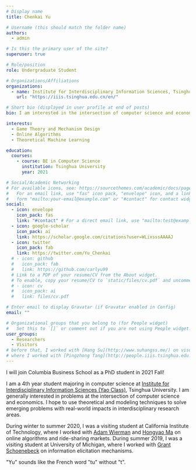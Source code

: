 ```yaml
---
# Display name
title: Chenkai Yu

# Username (this should match the folder name)
authors:
  - admin

# Is this the primary user of the site?
superuser: true

# Role/position
role: Undergraduate Student

# Organizations/Affiliations
organizations:
  - name: Institute for Interdisciplinary Information Sciences, Tsinghua University
    url: "https://iiis.tsinghua.edu.cn/en/"

# Short bio (displayed in user profile at end of posts)
bio: I am interested in the intersection of computer science and economics.

interests:
  - Game Theory and Mechanism Design
  - Online Algorithms
  - Theoretical Machine Learning

education:
  courses:
    - course: BE in Computer Science
      institution: Tsinghua University
      year: 2021

# Social/Academic Networking
# For available icons, see: https://sourcethemes.com/academic/docs/page-builder/#icons
#   For an email link, use "fas" icon pack, "envelope" icon, and a link in the
#   form "mailto:your-email@example.com" or "#contact" for contact widget.
social:
  - icon: envelope
    icon_pack: fas
    link: "#contact" # For a direct email link, use "mailto:test@example.org".
  - icon: google-scholar
    icon_pack: ai
    link: https://scholar.google.com/citations?user=WLixsssAAAAJ
  - icon: twitter
    icon_pack: fab
    link: https://twitter.com/Yu_Chenkai
  # - icon: github
  #   icon_pack: fab
  #   link: https://github.com/carlyu99
  # Link to a PDF of your resume/CV from the About widget.
  # To enable, copy your resume/CV to `static/files/cv.pdf` and uncomment the lines below.
  # - icon: cv
  #   icon_pack: ai
  #   link: files/cv.pdf

# Enter email to display Gravatar (if Gravatar enabled in Config)
email: ""

# Organizational groups that you belong to (for People widget)
#   Set this to `[]` or comment out if you are not using People widget.
user_groups:
  - Researchers
  - Visitors
# before that, I worked with [Hang Su](http://www.suhangss.me/) on visual reasoning
# where I worked with [Pingzhong Tang](http://people.iiis.tsinghua.edu.cn/~kenshin/) on computational game theory and auction design
---
```


I will join Columbia Business School as a PhD student in 2021 Fall!

I am a 4th year student majoring in computer science at [Institute for Interdisciplinary Information Sciences (Yao Class)](https://iiis.tsinghua.edu.cn/en/), Tsinghua University. I am generally interested in problems at the intersection of computer science and economics. I hope to use theoretical and modeling techniques to solve emerging problems with real-world impacts in interdisciplinary research areas.

During winter to summer 2020, I was a visiting student at California Institute of Technology, where I worked with [Adam Wierman](https://adamwierman.com/) and [Hongyao Ma](https://www.hongyaoma.com/) on online algorithms and ride-sharing markets. During summer 2019, I was a visiting student at University of Michigan, where I worked with [Grant Schoenebeck](http://schoeneb.people.si.umich.edu/) on information elicitation mechanisms.

"Yu" sounds like the French word "tu" without "t".
